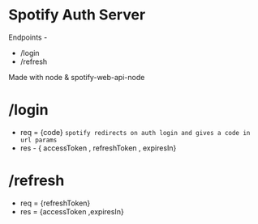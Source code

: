 # Spotify Auth Server

Endpoints -

- /login
- /refresh

Made with node & spotify-web-api-node

# /login

- req = {code} `spotify redirects on auth login and gives a code in url params`
- res - { accessToken , refreshToken , expiresIn}

# /refresh

- req = {refreshToken}
- res = {accessToken ,expiresIn}


